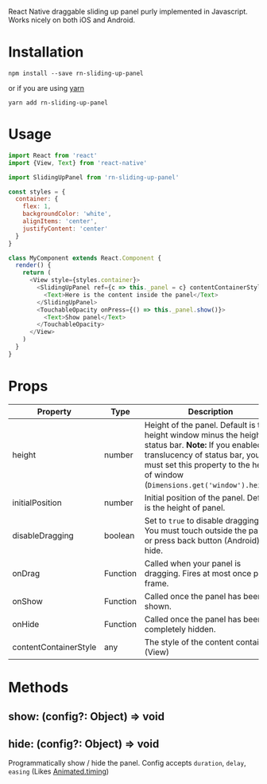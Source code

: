 React Native draggable sliding up panel purly implemented in Javascript. Works nicely on both iOS and Android.

# Installation

    npm install --save rn-sliding-up-panel

or if you are using [yarn](http://yarnpkg.com)

    yarn add rn-sliding-up-panel

# Usage

```js
import React from 'react'
import {View, Text} from 'react-native'

import SlidingUpPanel from 'rn-sliding-up-panel'

const styles = {
  container: {
    flex: 1,
    backgroundColor: 'white',
    alignItems: 'center',
    justifyContent: 'center'
  }
}

class MyComponent extends React.Component {
  render() {
    return (
      <View style={styles.container}>
        <SlidingUpPanel ref={c => this._panel = c} contentContainerStyle={styles.container}>
          <Text>Here is the content inside the panel</Text>
        </SlidingUpPanel>
        <TouchableOpacity onPress={() => this._panel.show()}>
          <Text>Show panel</Text>
        </TouchableOpacity>
      </View>
    )
  }
}
```

# Props

|Property|Type|Description|
|---|---|---|
|height|number|Height of the panel. Default is the height window minus the height of status bar. **Note:** If you enabled the translucency of status bar, you must set this property to the height of window (`Dimensions.get('window').height`)
|initialPosition|number|Initial position of the panel. Default is the height of panel.
|disableDragging|boolean|Set to `true` to disable dragging. You must touch outside the panel or press back button (Android) to hide.
|onDrag|Function|Called when your panel is dragging. Fires at most once per frame.
|onShow|Function|Called once the panel has been shown.
|onHide|Function|Called once the panel has been completely hidden.
|contentContainerStyle|any|The style of the content container (View)

# Methods

## show: (config?: Object) => void

## hide: (config?: Object) => void

Programmatically show / hide the panel. Config accepts `duration`, `delay`, `easing` (Likes [Animated.timing](http://facebook.github.io/react-native/releases/0.39/docs/animated.html#timing))
